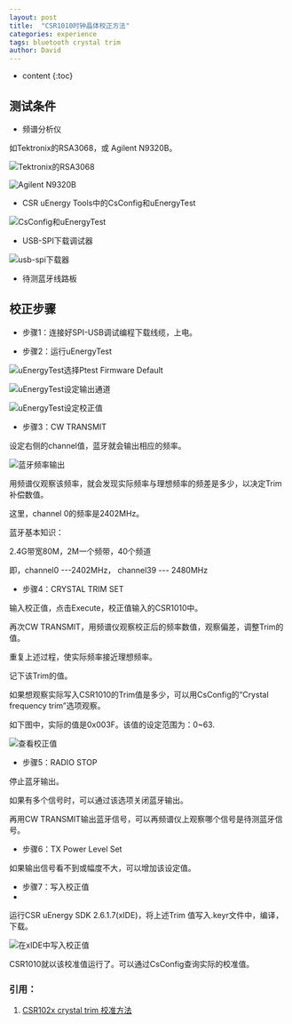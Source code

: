 ```yaml
---
layout: post
title:  "CSR1010时钟晶体校正方法"
categories: experience
tags: bluetooth crystal trim
author: David
---
```


* content
{:toc}

## 测试条件

* 频谱分析仪

如Tektronix的RSA3068，或 Agilent N9320B。

![Tektronix的RSA3068](https://github.com/titron/titron.github.io/raw/master/img/2019-10-15-bt_trim_RSA3068.png)

![Agilent N9320B](https://github.com/titron/titron.github.io/raw/master/img/2019-10-15-bt_trim_N9320B.png)

* CSR uEnergy Tools中的CsConfig和uEnergyTest

![CsConfig和uEnergyTest](https://github.com/titron/titron.github.io/raw/master/img/2019-10-15-bt_trim_csrtools.png)

* USB-SPI下载调试器

![usb-spi下载器](https://github.com/titron/titron.github.io/raw/master/img/2019-10-15-bt_trim_spitools.png)

* 待测蓝牙线路板
 
## 校正步骤

* 步骤1：连接好SPI-USB调试编程下载线缆，上电。

* 步骤2：运行uEnergyTest  

![uEnergyTest选择Ptest Firmware Default](https://github.com/titron/titron.github.io/raw/master/img/2019-10-15-bt_trim_1.png)

![uEnergyTest设定输出通道](https://github.com/titron/titron.github.io/raw/master/img/2019-10-15-bt_trim_2.png)

![uEnergyTest设定校正值](https://github.com/titron/titron.github.io/raw/master/img/2019-10-15-bt_trim_3.png)

* 步骤3：CW TRANSMIT

设定右侧的channel值，蓝牙就会输出相应的频率。

![蓝牙频率输出](https://github.com/titron/titron.github.io/raw/master/img/2019-10-15-bt_trim_4.png)

用频谱仪观察该频率，就会发现实际频率与理想频率的频差是多少，以决定Trim补偿数值。

这里，channel 0的频率是2402MHz。

蓝牙基本知识：

2.4G带宽80M，2M一个频带，40个频道

即，channel0 ---2402MHz， channel39 --- 2480MHz

* 步骤4：CRYSTAL TRIM SET

输入校正值，点击Execute，校正值输入的CSR1010中。

再次CW TRANSMIT，用频谱仪观察校正后的频率数值，观察偏差，调整Trim的值。

重复上述过程，使实际频率接近理想频率。

记下该Trim的值。


如果想观察实际写入CSR1010的Trim值是多少，可以用CsConfig的“Crystal frequency trim”选项观察。

如下图中，实际的值是0x003F。该值的设定范围为：0~63.

![查看校正值](https://github.com/titron/titron.github.io/raw/master/img/2019-10-15-bt_trim_5.png)

* 步骤5：RADIO STOP

停止蓝牙输出。

如果有多个信号时，可以通过该选项关闭蓝牙输出。

再用CW TRANSMIT输出蓝牙信号，可以再频谱仪上观察哪个信号是待测蓝牙信号。

* 步骤6：TX Power Level Set   

如果输出信号看不到或幅度不大，可以增加该设定值。

* 步骤7：写入校正值
* 
运行CSR uEnergy SDK 2.6.1.7(xIDE)，将上述Trim 值写入.keyr文件中，编译，下载。

![在xIDE中写入校正值](https://github.com/titron/titron.github.io/raw/master/img/2019-10-15-bt_trim_6.png)

CSR1010就以该校准值运行了。可以通过CsConfig查询实际的校准值。


### 引用：

1. [CSR102x crystal trim 校准方法](https://mp.weixin.qq.com/s?__biz=MzI2MzAxMDk3MA==&mid=2650672766&idx=1&sn=aa977b9783d956be407e2d84addf322d&chksm=f248c18bc53f489ddab8fa460488cc7f36f153252d4ed45a57df33198adab34856aa37aade50#rd)